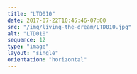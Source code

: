 ```yaml
---
title: "LTD010"
date: 2017-07-22T10:45:46-07:00
src: "/img/living-the-dream/LTD010.jpg"
alt: "LTD010"
sequence: 12
type: "image"
layout: "single"
orientation: "horizontal"
---
```

